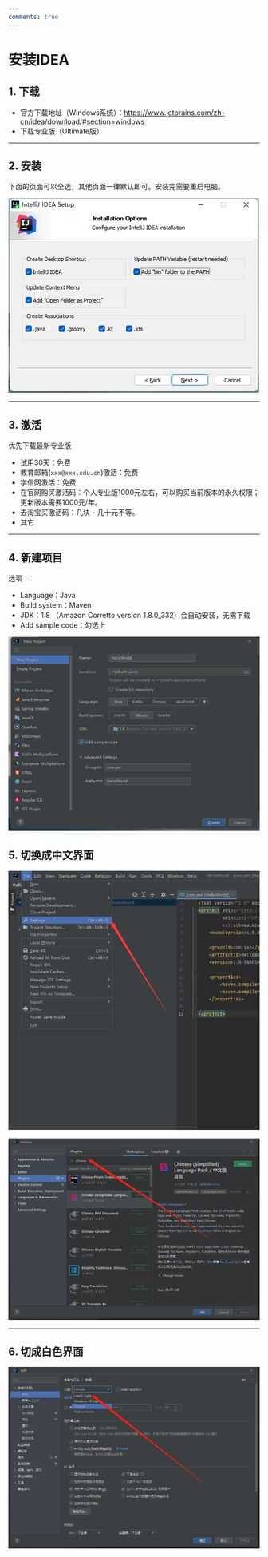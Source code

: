 ```yaml
---
comments: true
---
```


# 安装IDEA

## 1. 下载

- 官方下载地址（Windows系统）：https://www.jetbrains.com/zh-cn/idea/download/#section=windows
- 下载专业版（Ultimate版）

- - - - - -

## 2. 安装

下面的页面可以全选，其他页面一律默认即可。安装完需要重启电脑。

![安装](./resource/附录1：安装IDEA/2安装.png)

- - - - - -

## 3. 激活

优先下载最新专业版

- 试用30天：免费
- 教育邮箱(`xxx@xxx.edu.cn`)激活：免费
- 学信网激活：免费
- 在官网购买激活码：个人专业版1000元左右，可以购买当前版本的永久权限；更新版本需要1000元/年。
- 去淘宝买激活码：几块 - 几十元不等。
- 其它

- - - - - -

## 4. 新建项目

选项：

- Language：Java
- Build system：Maven
- JDK：1.8 （Amazon Corretto version 1.8.0_332）会自动安装，无需下载
- Add sample code：勾选上

![新建项目](./resource/附录1：安装IDEA/4新建项目.png)

## 5. 切换成中文界面

![切换中文](./resource/附录1：安装IDEA/5_1切换中文.png)

![安装中文插件](./resource/附录1：安装IDEA/5_2安装中文插件.png)

- - - - - -

## 6. 切成白色界面

![切成白色界面](./resource/附录1：安装IDEA/6切成白色界面.png)